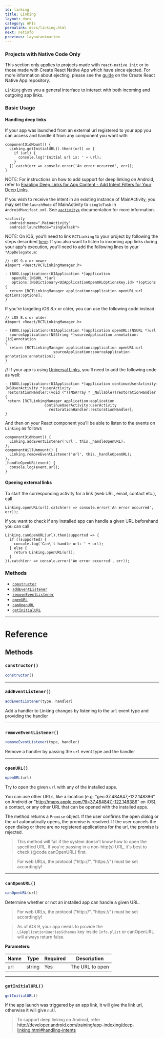 ```yaml
---
id: linking
title: Linking
layout: docs
category: APIs
permalink: docs/linking.html
next: netinfo
previous: layoutanimation
---
```


<div class="banner-crna-ejected">
  <h3>Projects with Native Code Only</h3>
  <p>
    This section only applies to projects made with <code>react-native init</code>
    or to those made with Create React Native App which have since ejected. For
    more information about ejecting, please see
    the <a href="https://github.com/react-community/create-react-native-app/blob/master/EJECTING.md" target="_blank">guide</a> on
    the Create React Native App repository.
  </p>
</div>

`Linking` gives you a general interface to interact with both incoming
and outgoing app links.

### Basic Usage

#### Handling deep links

If your app was launched from an external url registered to your app you can
access and handle it from any component you want with

```
componentDidMount() {
  Linking.getInitialURL().then((url) => {
    if (url) {
      console.log('Initial url is: ' + url);
    }
  }).catch(err => console.error('An error occurred', err));
}
```

NOTE: For instructions on how to add support for deep linking on Android,
refer to [Enabling Deep Links for App Content - Add Intent Filters for Your Deep Links](http://developer.android.com/training/app-indexing/deep-linking.html#adding-filters).

If you wish to receive the intent in an existing instance of MainActivity,
you may set the `launchMode` of MainActivity to `singleTask` in
`AndroidManifest.xml`. See [`<activity>`](http://developer.android.com/guide/topics/manifest/activity-element.html)
documentation for more information.

```
<activity
  android:name=".MainActivity"
  android:launchMode="singleTask">
```

NOTE: On iOS, you'll need to link `RCTLinking` to your project by following
the steps described [here](docs/linking-libraries-ios.html#manual-linking).
If you also want to listen to incoming app links during your app's
execution, you'll need to add the following lines to your `*AppDelegate.m`:

```
// iOS 9.x or newer
#import <React/RCTLinkingManager.h>

- (BOOL)application:(UIApplication *)application
   openURL:(NSURL *)url
   options:(NSDictionary<UIApplicationOpenURLOptionsKey,id> *)options
{
  return [RCTLinkingManager application:application openURL:url options:options];
}
```

If you're targeting iOS 8.x or older, you can use the following code instead:

```
// iOS 8.x or older
#import <React/RCTLinkingManager.h>

- (BOOL)application:(UIApplication *)application openURL:(NSURL *)url
  sourceApplication:(NSString *)sourceApplication annotation:(id)annotation
{
  return [RCTLinkingManager application:application openURL:url
                      sourceApplication:sourceApplication annotation:annotation];
}
```


// If your app is using [Universal Links](https://developer.apple.com/library/prerelease/ios/documentation/General/Conceptual/AppSearch/UniversalLinks.html),
you'll need to add the following code as well:

```
- (BOOL)application:(UIApplication *)application continueUserActivity:(NSUserActivity *)userActivity
 restorationHandler:(void (^)(NSArray * _Nullable))restorationHandler
{
 return [RCTLinkingManager application:application
                  continueUserActivity:userActivity
                    restorationHandler:restorationHandler];
}
```

And then on your React component you'll be able to listen to the events on
`Linking` as follows

```
componentDidMount() {
  Linking.addEventListener('url', this._handleOpenURL);
},
componentWillUnmount() {
  Linking.removeEventListener('url', this._handleOpenURL);
},
_handleOpenURL(event) {
  console.log(event.url);
}
```
#### Opening external links

To start the corresponding activity for a link (web URL, email, contact etc.), call

```
Linking.openURL(url).catch(err => console.error('An error occurred', err));
```

If you want to check if any installed app can handle a given URL beforehand you can call
```
Linking.canOpenURL(url).then(supported => {
  if (!supported) {
    console.log('Can\'t handle url: ' + url);
  } else {
    return Linking.openURL(url);
  }
}).catch(err => console.error('An error occurred', err));
```


### Methods

- [`constructor`](docs/linking.html#constructor)
- [`addEventListener`](docs/linking.html#addeventlistener)
- [`removeEventListener`](docs/linking.html#removeeventlistener)
- [`openURL`](docs/linking.html#openurl)
- [`canOpenURL`](docs/linking.html#canopenurl)
- [`getInitialURL`](docs/linking.html#getinitialurl)




---

# Reference

## Methods

### `constructor()`

```javascript
constructor()
```



---

### `addEventListener()`

```javascript
addEventListener(type, handler)
```


Add a handler to Linking changes by listening to the `url` event type
and providing the handler




---

### `removeEventListener()`

```javascript
removeEventListener(type, handler)
```


Remove a handler by passing the `url` event type and the handler




---

### `openURL()`

```javascript
openURL(url)
```


Try to open the given `url` with any of the installed apps.

You can use other URLs, like a location (e.g. "geo:37.484847,-122.148386" on Android
or "http://maps.apple.com/?ll=37.484847,-122.148386" on iOS), a contact,
or any other URL that can be opened with the installed apps.

The method returns a `Promise` object. If the user confirms the open dialog or the
url automatically opens, the promise is resolved.  If the user cancels the open dialog
or there are no registered applications for the url, the promise is rejected.

> This method will fail if the system doesn't know how to open the specified URL. If you're passing in a non-http(s) URL, it's best to check {@code canOpenURL} first.

> For web URLs, the protocol ("http://", "https://") must be set accordingly!




---

### `canOpenURL()`

```javascript
canOpenURL(url)
```


Determine whether or not an installed app can handle a given URL.

> For web URLs, the protocol ("http://", "https://") must be set accordingly!

> As of iOS 9, your app needs to provide the `LSApplicationQueriesSchemes` key
inside `Info.plist` or canOpenURL will always return false.

**Parameters:**

| Name | Type | Required | Description |
| - | - | - | - |
| url | string | Yes | The URL to open | 



---

### `getInitialURL()`

```javascript
getInitialURL()
```


If the app launch was triggered by an app link,
it will give the link url, otherwise it will give `null`

> To support deep linking on Android, refer http://developer.android.com/training/app-indexing/deep-linking.html#handling-intents




